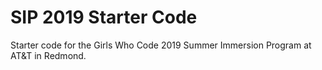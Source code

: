 # SIP 2019 Starter Code
Starter code for the Girls Who Code 2019 Summer Immersion Program at AT&T in Redmond.

